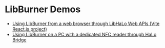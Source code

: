 # LibBurner Demos

* [Using LibBurner from a web browser through LibHaLo Web APIs (Vite React.js project)](https://github.com/arx-research/libburner-example-ts/tree/master/halo-web)
* [Using LibBurner on a PC with a dedicated NFC reader through HaLo Bridge](https://github.com/arx-research/libburner-example-ts/tree/master/halo-bridge)

